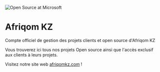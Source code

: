 ![Open Source at Microsoft](https://scontent.flbv4-1.fna.fbcdn.net/v/t39.30808-6/362263443_126767267142551_4341386214992361668_n.jpg?_nc_cat=106&ccb=1-7&_nc_sid=783fdb&_nc_ohc=rLouYk_t4s0AX94o7S6&_nc_ht=scontent.flbv4-1.fna&oh=00_AfCdQ6no7Mk7Ni-nE2DQI35faJ77gH5eYPDuX_DiEO8E2g&oe=65B6185F) 

# Afriqom KZ
Compte officiel de gestion des projets clients et open source d'Afriqom KZ

Vous trouverez ici tous nos projets Open source ainsi que l'accès exclusif aux clients à leurs projets.

Visitez notre site web [afriqomkz.com](https://afriqomkz.com) !
